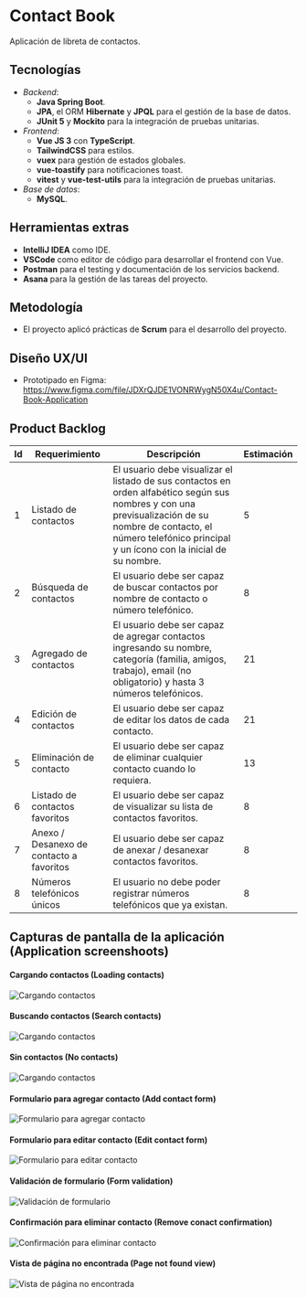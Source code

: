 # Contact Book

Aplicación de libreta de contactos.

## Tecnologías

-   _Backend_:
    -   **Java Spring Boot**.
    -   **JPA**, el ORM **Hibernate** y **JPQL** para el gestión de la base de datos.
    -   **JUnit 5** y **Mockito** para la integración de pruebas unitarias.
-   _Frontend_:
    -   **Vue JS 3** con **TypeScript**.
    -   **TailwindCSS** para estilos.
    -   **vuex** para gestión de estados globales.
    -   **vue-toastify** para notificaciones toast.
    -   **vitest** y **vue-test-utils** para la integración de pruebas unitarias.
-   _Base de datos_:
    -   **MySQL**.

## Herramientas extras

-   **IntelliJ IDEA** como IDE.
-   **VSCode** como editor de código para desarrollar el frontend con Vue.
-   **Postman** para el testing y documentación de los servicios backend.
-   **Asana** para la gestión de las tareas del proyecto.

## Metodología

-   El proyecto aplicó prácticas de **Scrum** para el desarrollo del proyecto.

## Diseño UX/UI

-   Prototipado en Figma: https://www.figma.com/file/JDXrQJDE1VONRWygN50X4u/Contact-Book-Application

## Product Backlog

| Id  | Requerimiento                            | Descripción                                                                                                                                                                                                              | Estimación |
| --- | ---------------------------------------- | ------------------------------------------------------------------------------------------------------------------------------------------------------------------------------------------------------------------------ | ---------- |
| 1   | Listado de contactos                     | El usuario debe visualizar el listado de sus contactos en orden alfabético según sus nombres y con una previsualización de su nombre de contacto, el número telefónico principal y un ícono con la inicial de su nombre. | 5          |
| 2   | Búsqueda de contactos                    | El usuario debe ser capaz de buscar contactos por nombre de contacto o número telefónico.                                                                                                                                | 8          |
| 3   | Agregado de contactos                    | El usuario debe ser capaz de agregar contactos ingresando su nombre, categoría (familia, amigos, trabajo), email (no obligatorio) y hasta 3 números telefónicos.                                                         | 21         |
| 4   | Edición de contactos                     | El usuario debe ser capaz de editar los datos de cada contacto.                                                                                                                                                          | 21         |
| 5   | Eliminación de contacto                  | El usuario debe ser capaz de eliminar cualquier contacto cuando lo requiera.                                                                                                                                             | 13         |
| 6   | Listado de contactos favoritos           | El usuario debe ser capaz de visualizar su lista de contactos favoritos.                                                                                                                                                 | 8          |
| 7   | Anexo / Desanexo de contacto a favoritos | El usuario debe ser capaz de anexar / desanexar contactos favoritos.                                                                                                                                                     | 8          |
| 8   | Números telefónicos únicos               | El usuario no debe poder registrar números telefónicos que ya existan.                                                                                                                                                   | 8          |

## Capturas de pantalla de la aplicación (Application screenshoots)

#### Cargando contactos (Loading contacts)

<img src="./screenshoots/foto-1.png" alt="Cargando contactos"/>

#### Buscando contactos (Search contacts)

<img src="./screenshoots/foto-2.png" alt="Cargando contactos"/>

#### Sin contactos (No contacts)

<img src="./screenshoots/foto-3.png" alt="Cargando contactos"/>

#### Formulario para agregar contacto (Add contact form)

<img src="./screenshoots/foto-4.png" alt="Formulario para agregar contacto"/>

#### Formulario para editar contacto (Edit contact form)

<img src="./screenshoots/foto-5.png" alt="Formulario para editar contacto"/>

#### Validación de formulario (Form validation)

<img src="./screenshoots/foto-6.png" alt="Validación de formulario"/>

#### Confirmación para eliminar contacto (Remove conact confirmation)

<img src="./screenshoots/foto-7.png" alt="Confirmación para eliminar contacto"/>

#### Vista de página no encontrada (Page not found view)

<img src="./screenshoots/foto-8.png" alt="Vista de página no encontrada"/>
